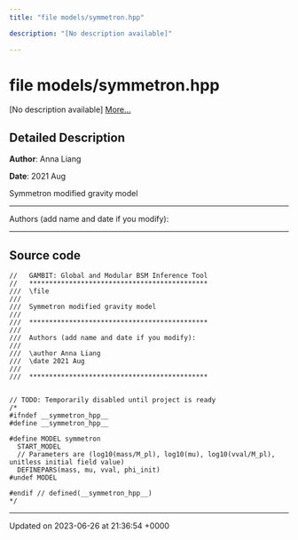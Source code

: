 ```yaml
---
title: "file models/symmetron.hpp"

description: "[No description available]"

---
```


# file models/symmetron.hpp

[No description available] [More...](#detailed-description)

## Detailed Description


**Author**: Anna Liang 

**Date**: 2021 Aug

Symmetron modified gravity model



------------------

Authors (add name and date if you modify):



------------------




## Source code

```
//   GAMBIT: Global and Modular BSM Inference Tool
//   *********************************************
///  \file
///
///  Symmetron modified gravity model
///
///  *********************************************
///
///  Authors (add name and date if you modify):
///
///  \author Anna Liang
///  \date 2021 Aug
///
///  *********************************************


// TODO: Temporarily disabled until project is ready
/*
#ifndef __symmetron_hpp__
#define __symmetron_hpp__

#define MODEL symmetron
  START_MODEL
  // Parameters are (log10(mass/M_pl), log10(mu), log10(vval/M_pl), unitless initial field value)
  DEFINEPARS(mass, mu, vval, phi_init)
#undef MODEL

#endif // defined(__symmetron_hpp__)
*/
```


-------------------------------

Updated on 2023-06-26 at 21:36:54 +0000
